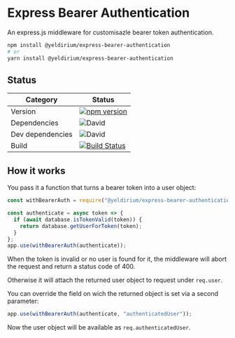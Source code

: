 # Express Bearer Authentication

An express.js middleware for customisazle bearer token authentication.

```sh
npm install @yeldirium/express-bearer-authentication
# or
yarn install @yeldirium/express-bearer-authentication
```

## Status

| Category         | Status                                                                                                                                                                                               |
| ---------------- | ---------------------------------------------------------------------------------------------------------------------------------------------------------------------------------------------------- |
| Version          | [![npm version](http://img.shields.io/npm/v/@yeldirium/express-bearer-authentication.svg?style=flat)](https://npmjs.org/package/@yeldirium/express-bearer-authentication "View this project on npm") |
| Dependencies     | ![David](https://img.shields.io/david/yeldirium/express-bearer-authentication)                                                                                                                       |
| Dev dependencies | ![David](https://img.shields.io/david/dev/yeldirium/express-bearer-authentication)                                                                                                                   |
| Build            | [![Build Status](https://travis-ci.org/yeldiRium/express-bearer-authentication.svg?branch=master)](https://travis-ci.org/yeldiRium/express-bearer-authentication)                                    |

## How it works

You pass it a function that turns a bearer token into a user object:

```javascript
const withBearerAuth = require("@yeldirium/express-bearer-authentication");

const authenticate = async token => {
  if (await database.isTokenValid(token)) {
    return database.getUserForToken(token);
  }
};
app.use(withBearerAuth(authenticate));
```

When the token is invalid or no user is found for it, the middleware will abort the request and return a status code of 400.

Otherwise it will attach the returned user object to request under `req.user`.

You can override the field on wich the returned object is set via a second parameter:

```javascript
app.use(withBearerAuth(authenticate, "authenticatedUser"));
```

Now the user object will be available as `req.authenticatedUser`.
